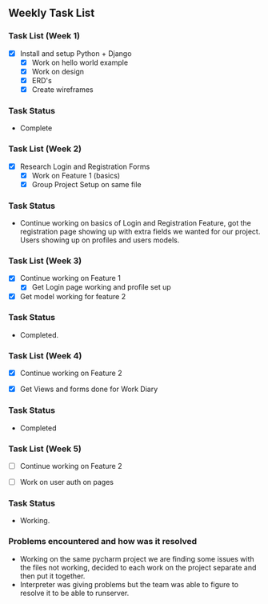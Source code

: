 ## Weekly Task List
  
### Task List (Week 1)

- [x] Install and setup Python + Django
    - [x] Work on hello world example
    - [x] Work on design
    - [x] ERD's
    - [X] Create wireframes

### Task Status
- Complete

### Task List (Week 2)

- [x] Research Login and Registration Forms
    - [x] Work on Feature 1 (basics)
    - [x] Group Project Setup on same file

### Task Status
- Continue working on basics of Login and Registration Feature, got the registration page showing up with extra fields we wanted for our project. Users showing up on profiles and users models.

### Task List (Week 3)

- [x] Continue working on Feature 1
    - [x] Get Login page working and profile set up
- [x] Get model working for feature 2

### Task Status
- Completed.

### Task List (Week 4)

- [x] Continue working on Feature 2
- [x] Get Views and forms done for Work Diary


### Task Status
- Completed

### Task List (Week 5)

- [ ] Continue working on Feature 2
- [ ] Work on user auth on pages


### Task Status
- Working.

### Problems encountered and how was it resolved
- Working on the same  pycharm project we are finding some issues with the files not working, decided to each work on the project separate and then put it together.
- Interpreter was giving problems but the team was able to figure to resolve it to be able to runserver.